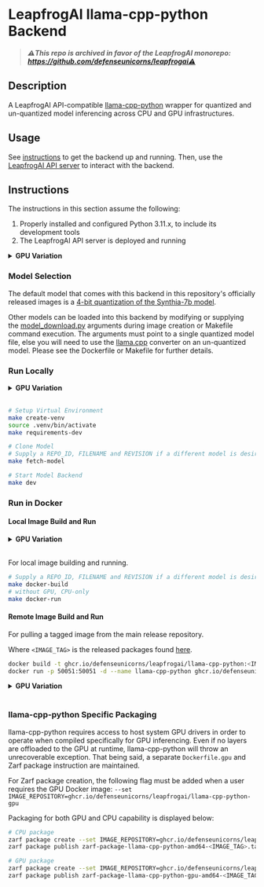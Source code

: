 # LeapfrogAI llama-cpp-python Backend

> ***⚠️This repo is archived in favor of the LeapfrogAI monorepo: https://github.com/defenseunicorns/leapfrogai⚠️***

## Description

A LeapfrogAI API-compatible [llama-cpp-python](https://github.com/abetlen/llama-cpp-python) wrapper for quantized and un-quantized model inferencing across CPU and GPU infrastructures.

## Usage

See [instructions](#instructions) to get the backend up and running. Then, use the [LeapfrogAI API server](https://github.com/defenseunicorns/leapfrogai-api) to interact with the backend.

## Instructions

The instructions in this section assume the following:

1. Properly installed and configured Python 3.11.x, to include its development tools
2. The LeapfrogAI API server is deployed and running

<details>
<summary><b>GPU Variation</b></summary>
<br/>
The following are additional assumptions for GPU inferencing:

3. You have properly installed one or more NVIDIA GPUs and GPU drivers
4. You have properly installed and configured the [cuda-toolkit](https://developer.nvidia.com/cuda-toolkit) and [nvidia-container-toolkit](https://docs.nvidia.com/datacenter/cloud-native/container-toolkit/latest/index.html)
</details>

### Model Selection

The default model that comes with this backend in this repository's officially released images is a [4-bit quantization of the Synthia-7b model](https://huggingface.co/TheBloke/SynthIA-7B-v2.0-GGUF).

Other models can be loaded into this backend by modifying or supplying the [model_download.py](./scripts/model_download.py) arguments during image creation or Makefile command execution. The arguments must point to a single quantized model file, else you will need to use the [llama.cpp](https://github.com/ggerganov/llama.cpp) converter on an un-quantized model. Please see the Dockerfile or Makefile for further details.

### Run Locally

<details>
<summary><b>GPU Variation</b></summary>
<br/>
The following additional variables must be exported for local GPU inferencing:

```bash
# install with GPU compilation and deps
make requirements-dev
# OR
make requirements-gpu

# enable GPU switch
export GPU_ENABLED=true
```

</details>
<br/>

```bash
# Setup Virtual Environment
make create-venv
source .venv/bin/activate
make requirements-dev

# Clone Model
# Supply a REPO_ID, FILENAME and REVISION if a different model is desired
make fetch-model

# Start Model Backend
make dev
```

### Run in Docker

#### Local Image Build and Run

<details>
<summary><b>GPU Variation</b></summary>
<br/>
The following additional variables must be exported for local GPU inferencing:

```bash
# Supply a REPO_ID, FILENAME and REVISION if a different model is desired
make docker-build-gpu
# without GPU
make docker-run-gpu
```

</details>
<br/>

For local image building and running.

```bash
# Supply a REPO_ID, FILENAME and REVISION if a different model is desired
make docker-build
# without GPU, CPU-only
make docker-run
```

#### Remote Image Build and Run

For pulling a tagged image from the main release repository.

Where `<IMAGE_TAG>` is the released packages found [here](https://github.com/orgs/defenseunicorns/packages/container/package/leapfrogai%2Fllama-cpp-python).

```bash
docker build -t ghcr.io/defenseunicorns/leapfrogai/llama-cpp-python:<IMAGE_TAG> .
docker run -p 50051:50051 -d --name llama-cpp-python ghcr.io/defenseunicorns/leapfrogai/llama-cpp-python:<IMAGE_TAG>
```

<details>
<summary><b>GPU Variation</b></summary>
<br/>
The following changes are required to pull and run the GPU image:

```bash
docker build -t ghcr.io/defenseunicorns/leapfrogai/llama-cpp-python-gpu:<IMAGE_TAG> .
docker run --gpus device=0 -e GPU_ENABLED=true -p 50051:50051 -d --name llama-cpp-python ghcr.io/defenseunicorns/leapfrogai/llama-cpp-python:<IMAGE_TAG>
```

</details>
<br/>

### llama-cpp-python Specific Packaging

llama-cpp-python requires access to host system GPU drivers in order to operate when compiled specifically for GPU inferencing. Even if no layers are offloaded to the GPU at runtime, llama-cpp-python will throw an unrecoverable exception. That being said, a separate `Dockerfile.gpu` and Zarf package instruction are maintained.

For Zarf package creation, the following flag must be added when a user requires the GPU Docker image: `--set IMAGE_REPOSITORY=ghcr.io/defenseunicorns/leapfrogai/llama-cpp-python-gpu`

Packaging for both GPU and CPU capability is displayed below:

```bash
# CPU package
zarf package create --set IMAGE_REPOSITORY=ghcr.io/defenseunicorns/leapfrogai/llama-cpp-python --set IMAGE_VERSION=<IMAGE_TAG> --set NAME=llama-cpp-python --insecure
zarf package publish zarf-package-llama-cpp-python-amd64-<IMAGE_TAG>.tar.zst oci://ghcr.io/defenseunicorns/packages/leapfrogai

# GPU package
zarf package create --set IMAGE_REPOSITORY=ghcr.io/defenseunicorns/leapfrogai/llama-cpp-python-gpu --set IMAGE_VERSION=<IMAGE_TAG> --set NAME=llama-cpp-python-gpu --insecure
zarf package publish zarf-package-llama-cpp-python-gpu-amd64-<IMAGE_TAG>.tar.zst oci://ghcr.io/defenseunicorns/packages/leapfrogai
```
